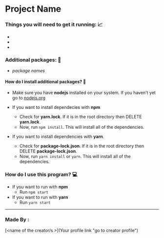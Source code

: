# Project Name

<!---
Q What is this project?
Q How will this help others with completing the task?
Q What were the steps before using this automation and what are the steps after?
--->

### Things you will need to get it running: 📈

-
-
-

### Additional packages: 📝

<!---Only add the names of packages  which have to be installed externally!--->

- _package names_

#### How do I install additional packages? 🤨

- Make sure you have **nodejs** installed on your system. If you haven't yet go to [nodejs.org](https://nodejs.org 'go to nodejs.org')

- If you want to install dependecies with **npm**

  - Check for **yarn.lock**. If it is in the root directory then DELETE **yarn.lock**.
  - Now, run `npm install`. This will install all of the dependencies.

- If you want to install dependencies with **yarn**.
  - Check for **package-lock.json**. If it is in the root directory then DELETE **package-lock.json**.
  - Now, run `yarn install` or `yarn`. This will install all of the dependencies.

### How do I use this program? 💻

- If you want to run with **npm**
  - Run `npm start`
- If you want to run with **yarn**
  - Run `yarn start`

---

### Made By :

[<name of the creator/s >](Your profile link "go to creator profile")
